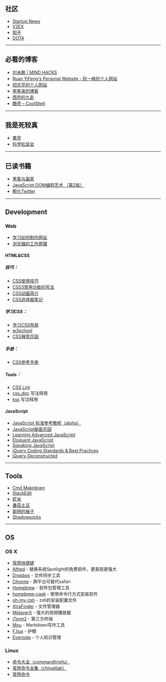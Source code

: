 ## 社区
- [Startup News](http://news.dbanotes.net/)
- [V2EX](http://www.v2ex.com/?r=Geeker)
- [知乎](http://www.zhihu.com/)
- [DOTA](http://dota.uuu9.com/)

--------------------

## 必看的博客
- [刘未鹏 | MIND HACKS](http://mindhacks.cn/)
- [Ruan YiFeng's Personal Website - 阮一峰的个人网站](http://www.ruanyifeng.com/home.html)
- [阳志平的个人网站](http://www.yangzhiping.com/)
- [李笑来的博客](http://lixiaolai.com/)
- [西乔的九卦](http://blog.xiqiao.info/)
- [酷壳 – CoolShell](http://coolshell.cn/)

--------------------

## 我是死较真
- [果壳](http://www.guokr.com/)
- [科学松鼠会](http://songshuhui.net/)

-----------------

## 已读书籍
- [黑客与画家](http://book.douban.com/subject/6021440/)
- [JavaScript DOM编程艺术 （第2版）](http://book.douban.com/subject/6038371/)
- [孵化Twitter](http://book.douban.com/subject/25763770/)

-----------------


## Development

### Web

- [学习如何制作网站](https://developer.mozilla.org/zh-CN/learn#)
- [浏览器的工作原理](http://www.html5rocks.com/zh/tutorials/internals/howbrowserswork/)

#### HTML&CSS

##### 技巧：

- [CSS使用技巧](http://www.ruanyifeng.com/blog/2010/03/css_cookbook.html)
- [CSS3常用功能的写法](http://www.ruanyifeng.com/blog/2010/03/cross-browser_css3_features.html)
- [CSS动画简介](http://www.ruanyifeng.com/blog/2014/02/css_transition_and_animation.html)
- [CSS选择器笔记](http://www.ruanyifeng.com/blog/2009/03/css_selectors.html)

##### 学习CSS：

- [学习CSS布局](http://zh.learnlayout.com/)
- [w3school](http://www.w3school.com.cn/)
- [CSS禅意花园](http://www.csszengarden.com/tr/chinese/)

##### 手册：

- [CSS参考手册](http://css.doyoe.com/)


##### Tools：

- [CSS Lint](http://csslint.net/)
- [css_doc](https://github.com/tkadauke/css_doc) 写注释用
- [kss](https://github.com/kneath/kss) 写注释用

#### JavaScript

- [JavaScript 标准参考教程（alpha）](http://javascript.ruanyifeng.com/)
- [JavaScript秘密花园](http://bonsaiden.github.io/JavaScript-Garden/zh/)
- [Learning Advanced JavaScript](http://ejohn.org/apps/learn/)
- [Eloquent JavaScript](http://eloquentjavascript.net/2nd_edition/preview/)
- [Speaking JavaScript](http://speakingjs.com/es5/index.html)
- [jQuery Coding Standards & Best Practices](http://lab.abhinayrathore.com/jquery-standards/)
- [jQuery Deconstructed](http://www.keyframesandcode.com/resources/javascript/deconstructed/jquery/)

-----------------

## Tools
- [Cmd Makrdown](http://www.zybuluo.com/mdeditor)
- [StackEdit](http://benweet.github.io/stackedit/)
- [虾米](http://www.xiami.com/)
- [番茄土豆](https://pomotodo.com/)
- [聪明的梯子](https://code.google.com/p/smartladder/)
- [Shadowsocks](http://www.shadowsocks.com/)

------------------

## OS

### OS X

- [常用快捷键](http://p2.zhimg.com/1e/d6/1ed6509202a411c9ce2387b153540b60_m.jpg)
- [Alfred](http://www.alfredapp.com/) - 替换系统Spotlight的免费软件，更美观更强大
- [Dropbox](http://www.dropbox.com) - 文件同步工具
- [Chrome](http://www.google.cn/Chrome) - 跨平台可替代safari
- [Homebrew](http://brew.sh/) - 软件包管理工具
- [homebrew-cask](https://github.com/phinze/homebrew-cask) - 使用命令行方式安装软件
- [oh-my-zsh](https://github.com/robbyrussell/oh-my-zsh) - zsh的安装配置文件
- [XtraFinder](http://www.trankynam.com/xtrafinder/) - 文件管理器
- [MplayerX](http://mplayerx.org/) - 强大的视频播放器
- [iTerm2](https://github.com/gnachman/iTerm2) - 第三方终端
- [Mou](http://mouapp.com/) - Markdown写作工具
- [F.liux](http://justgetflux.com/) - 护眼
- [Evernote](https://www.yinxiang.com/?from=evernote) - 个人知识管理

### Linux

- [命令大全（commandlinefu）](http://www.commandlinefu.com/commands/browse)
- [常用命令全集（chinaitlab）](http://linux.chinaitlab.com/special/linuxcom/Index.html)
- [常用命令](http://www.waterlab.cn/hpc/upload/2010/6/LinuxCommand.pdf)